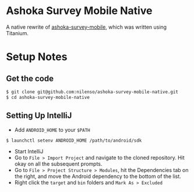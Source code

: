 # Ashoka Survey Mobile Native

A native rewrite of [ashoka-survey-mobile](http://github.com/nilenso/ashoka-survey-mobile), which was written using Titanium.


# Setup Notes

## Get the code

```bash
$ git clone git@github.com:nilenso/ashoka-survey-mobile-native.git
$ cd ashoka-survey-mobile-native
```

## Setting Up IntelliJ

- Add `ANDROID_HOME` to your `$PATH`

```bash
$ launchctl setenv ANDROID_HOME /path/to/android/sdk
```

- Start IntelliJ
- Go to `File > Import Project` and navigate to the cloned repository. Hit okay on all the subsequent prompts.
- Go to `File > Project Structure > Modules`, hit the Dependencies tab on the right, and move the Android dependency to the bottom of the list.
- Right click the `target` and `bin` folders and `Mark As > Excluded`